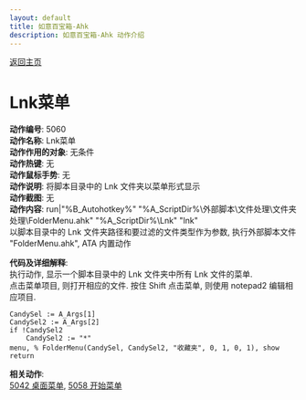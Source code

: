 ```yaml
---
layout: default
title: 如意百宝箱-Ahk
description: 如意百宝箱-Ahk 动作介绍
---
```

<link rel="stylesheet" href="../Actions/css/atom-one-light.min.css">
<script src="../Actions/js/highlight.min.js"></script>
<script>hljs.highlightAll();</script>

[返回主页](../index.md)

# [](#header-2) Lnk菜单

**动作编号**: 5060  
**动作名称**: Lnk菜单  
**动作作用的对象**: 无条件  
**动作热键**: 无  
**动作鼠标手势**: 无  
**动作说明**: 将脚本目录中的 Lnk 文件夹以菜单形式显示  
**动作截图**: 无  
**动作内容**: run|"%B_Autohotkey%" "%A_ScriptDir%\外部脚本\文件处理\文件夹处理\FolderMenu.ahk" "%A_ScriptDir%\Lnk" "lnk"  
以脚本目录中的 Lnk 文件夹路径和要过滤的文件类型作为参数, 执行外部脚本文件 "FolderMenu.ahk", ATA 内置动作  

**代码及详细解释**:  
执行动作, 显示一个脚本目录中的 Lnk 文件夹中所有 Lnk 文件的菜单.  
点击菜单项目, 则打开相应的文件. 按住 Shift 点击菜单, 则使用 notepad2 编辑相应项目.    

```AutoHotkey
CandySel := A_Args[1]
CandySel2 := A_Args[2]
if !CandySel2
	CandySel2 := "*"
menu, % FolderMenu(CandySel, CandySel2, "收藏夹", 0, 1, 0, 1), show
return
```

**相关动作**:  
[5042 桌面菜单](5042.md), [5058 开始菜单](5058.md)
